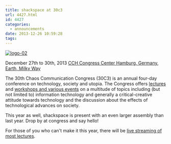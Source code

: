 ```yaml
---
title: shackspace at 30c3
url: 4427.html
id: 4427
categories:
  - announcements
date: 2013-12-26 10:59:28
tags:
---
```


[![logo-02](https://blog.shackspace.de/wp-content/uploads/2013/12/logo-02.png)](https://blog.shackspace.de/wp-content/uploads/2013/12/logo-02.png)

December 27th to 30th, 2013
[CCH Congress Center Hamburg, Germany, Earth, Milky Way](https://events.ccc.de/congress/2013/wiki/Static:CCH "Static:CCH")

The 30th Chaos Communication Congress (30C3) is an annual four-day conference on technology, society and utopia. The Congress offers [lectures](https://events.ccc.de/congress/2013/wiki/Static:Schedule "Static:Schedule") and [workshops and various events](https://events.ccc.de/congress/2013/wiki/Static:Self-organized_Sessions "Static:Self-organized Sessions") on a multitude of topics including (but not limited to) information technology and generally a critical-creative attitude towards technology and the discussion about the effects of technological advances on society.

This year as well, shackspace is present with an even larger assembly than last year. Drop by at congress and say hello!

For those of you who can't make it this year, there will be [live streaming of most lectures](https://events.ccc.de/congress/2013/wiki/Static:Documentation).